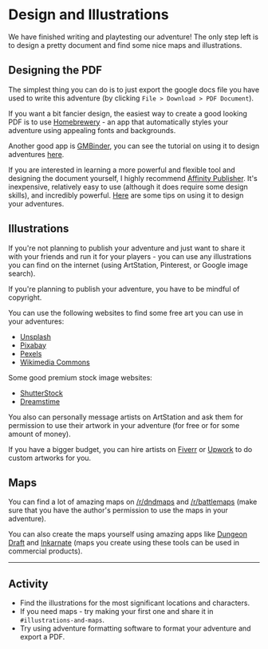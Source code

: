 # Design and Illustrations
We have finished writing and playtesting our adventure! The only step left is to design a pretty document and find some nice maps and illustrations.

## Designing the PDF
The simplest thing you can do is to just export the google docs file you have used to write this adventure (by clicking `File > Download > PDF Document`).

If you want a bit fancier design, the easiest way to create a good looking PDF is to use [Homebrewery](https://homebrewery.naturalcrit.com/) - an app that automatically styles your adventure using appealing fonts and backgrounds.

Another good app is [GMBinder](https://www.gmbinder.com/), you can see the tutorial on using it to design adventures [here](https://www.gmbinder.com/share/-LPnHKXC8G7OGTlzInnQ).

If you are interested in learning a more powerful and flexible tool and designing the document yourself, I highly recommend [Affinity Publisher](https://affinity.serif.com/en-gb/publisher/). It's inexpensive, relatively easy to use (although it does require some design skills), and incredibly powerful. [Here](https://www.youtube.com/watch?v=h6XZC8ieczU) are some tips on using it to design your adventures.

## Illustrations
If you're not planning to publish your adventure and just want to share it with your friends and run it for your players - you can use any illustrations you can find on the internet (using ArtStation, Pinterest, or Google image search).

If you're planning to publish your adventure, you have to be mindful of copyright.

You can use the following websites to find some free art you can use in your adventures:
-   [Unsplash](https://unsplash.com/)
-   [Pixabay](https://pixabay.com/en/)
-   [Pexels](https://www.pexels.com/)
-   [Wikimedia Commons](https://commons.wikimedia.org/wiki/Main_Page)

Some good premium stock image websites:
- [ShutterStock](https://www.shutterstock.com/)
- [Dreamstime](https://www.dreamstime.com/)

You also can personally message artists on ArtStation and ask them for permission to use their artwork in your adventure (for free or for some amount of money).

If you have a bigger budget, you can hire artists on [Fiverr](https://fiverr.com/) or [Upwork](https://www.upwork.com/) to do custom artworks for you.

## Maps
You can find a lot of amazing maps on [/r/dndmaps](https://www.reddit.com/r/dndmaps/top/) and [/r/battlemaps](https://www.reddit.com/r/battlemaps/top/) (make sure that you have the author's permission to use the maps in your adventure).

You can also create the maps yourself using amazing apps like [Dungeon Draft](https://dungeondraft.net/) and [Inkarnate](https://inkarnate.com/) (maps you create using these tools can be used in commercial products).

---
## Activity
- Find the illustrations for the most significant locations and characters.
- If you need maps - try making your first one and share it in `#illustrations-and-maps`.
- Try using adventure formatting software to format your adventure and export a PDF.